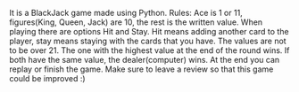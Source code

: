 It is a BlackJack game made using Python.
Rules: Ace is 1 or 11, figures(King, Queen, Jack) are 10, the rest is the written value. When playing there are options Hit and Stay. Hit means adding another card to the player, stay means staying with the cards that you have. The values are not to be over 21. The one with the highest value at the end of the round wins. If both have the same value, the dealer(computer) wins. At the end you can replay or finish the game.
Make sure to leave a review so that this game could be improved :)
